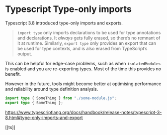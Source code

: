 # Typescript Type-only imports

Typescript 3.8 introduced type-only imports and exports.

>`import type` only imports declarations to be used for type annotations and declarations. It _always_ gets fully erased, so there’s no remnant of it at runtime. Similarly, `export type` only provides an export that can be used for type contexts, and is also erased from TypeScript’s output.

This can be helpful for edge-case problems, such as when `isolatedModules` is enabled and you are re-exporting types. Most of the time this provides no benefit.

However in the future, tools might become better at optimising performance and reliability around type definition analysis.

```ts
import type { SomeThing } from "./some-module.js";
export type { SomeThing };
```

https://www.typescriptlang.org/docs/handbook/release-notes/typescript-3-8.html#type-only-imports-and-export

[[ts]]